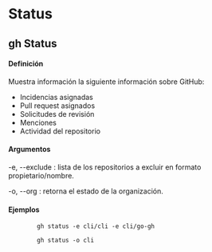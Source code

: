 # Status

## gh Status

#### Definición

Muestra información la siguiente información sobre GitHub:

+ Incidencias asignadas
+ Pull request asignados
+ Solicitudes de revisión
+ Menciones
+ Actividad del repositorio

#### Argumentos

-e, --exclude <strings>: lista de los repositorios a excluir en formato propietario/nombre.

-o, --org <string>: retorna el estado de la organización.

#### Ejemplos

            gh status -e cli/cli -e cli/go-gh
            
            gh status -o cli
